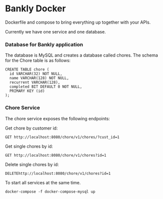 # Bankly Docker

Dockerfile and compose to bring everything up together with your APIs.

Currently we have one service and one database.

### Database for Bankly application

The database is MySQL and creates a database called chores. The schema for the Chore table is as follows:

```
CREATE TABLE chore (
  id VARCHAR(32) NOT NULL,
  name VARCHAR(128) NOT NULL,
  recurrent VARCHAR(128),
  completed BIT DEFAULT 0 NOT NULL,
  PRIMARY KEY (id)
);
```

### Chore Service

The chore service exposes the following endpoints:

Get chore by customer id:
```
GET http://localhost:8080/chore/v1/chores/?cust_id=1
```

Get single chores by id:
```
GET http://localhost:8080/chore/v1/chores?id=1
```

Delete single chores by id:
```
DELETEhttp://localhost:8080/chore/v1/chores?id=1
```

To start all services at the same time.

```
docker-compose -f docker-compose-mysql up
```
